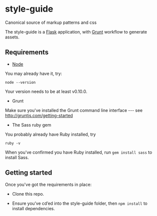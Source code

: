 style-guide
===========

Canonical source of markup patterns and css

The style-guide is a [Flask](http://flask.pocoo.org/) application, with [Grunt](http://gruntjs.com/) workflow to generate assets.


## Requirements

* [Node](http://nodejs.org/)

You may already have it, try:

```
node --version
```

Your version needs to be at least v0.10.0.

* Grunt

Make sure you've installed the Grunt command line interface --- see http://gruntjs.com/getting-started

* The Sass ruby gem

You probably already have Ruby installed, try

```
ruby -v
```

When you've confirmed you have Ruby installed, run ```gem install sass``` to install Sass.

## Getting started

Once you've got the requirements in place:

* Clone this repo.

* Ensure you’ve cd’ed into the style-guide folder, then ```npm install``` to install dependencies.